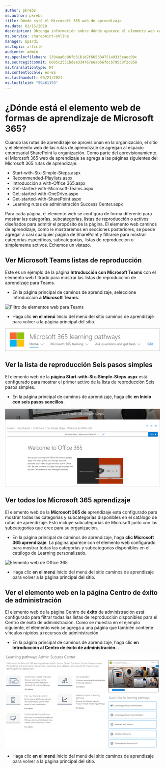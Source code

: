 ```yaml
---
author: pkrebs
ms.author: pkrebs
title: Dónde está el Microsoft 365 web de aprendizaje
ms.date: 02/15/2019
description: Obtenga información sobre dónde aparece el elemento web caminos de aprendizaje en el sitio de rutas de aprendizaje
ms.service: sharepoint-online
manager: bpardi
ms.topic: article
audience: admin
ms.openlocfilehash: 2394aa6c86fd31b1d2f665334751a0333eaec09c
ms.sourcegitcommit: 6005c2551bdea334767e6a056fdcb79533f2c858
ms.translationtype: MT
ms.contentlocale: es-ES
ms.lasthandoff: 09/21/2021
ms.locfileid: "59461159"
---
```

# <a name="wheres-the-microsoft-365-learning-pathways-web-part"></a>¿Dónde está el elemento web de formas de aprendizaje de Microsoft 365? 

Cuando las rutas de aprendizaje se aprovisionan en la organización, el sitio y el elemento web de las rutas de aprendizaje se agregan al espacio empresarial SharePoint la organización. Como parte del aprovisionamiento, el Microsoft 365 web de aprendizaje se agrega a las páginas siguientes del Microsoft 365 rutas de aprendizaje:

- Start-with-Six-Simple-Steps.aspx 
- Recommended-Playlists.aspx
- Introducción a with-Office 365.aspx
- Get-started-with-Microsoft-Teams.aspx
- Get-started-with-OneDrive.aspx
- Get-started-with-SharePoint.aspx
- Learning rutas de administración Success Center.aspx

Para cada página, el elemento web se configura de forma diferente para mostrar las categorías, subcategorías, listas de reproducción o activos diseñados para admitir el propósito de la página. El elemento web caminos de aprendizaje, como le mostraremos en secciones posteriores, se puede agregar a casi cualquier página de SharePoint y filtrarse para mostrar categorías específicas, subcategorías, listas de reproducción o simplemente activos. Echemos un vistazo. 

## <a name="view-microsoft-teams-playlists"></a>Ver Microsoft Teams listas de reproducción

Este es un ejemplo de la página **Introducción con Microsoft Teams** con el elemento web filtrado para mostrar las listas de reproducción de aprendizaje para Teams. 

- En la página principal de caminos de aprendizaje, seleccione Introducción **a Microsoft Teams**.

![Filtro de elementos web para Teams](media/cg-whereiswp-teams.png)

- Haga clic **en el menú** Inicio del menú del sitio caminos de aprendizaje para volver a la página principal del sitio.

![Menú inicio](media/cg-homebtnmenu.png)

## <a name="view-the-six-simple-steps-playlist"></a>Ver la lista de reproducción Seis pasos simples

El elemento web de la **página Start-with-Six-Simple-Steps.aspx** está configurado para mostrar el primer activo de la lista de reproducción Seis pasos simples. 

- En la página principal de caminos de aprendizaje, haga clic **en Inicio con seis pasos sencillos.** 

![Seis pasos sencillos](media/cg-whereiswp-six.png)

## <a name="view-all-microsoft-365-training"></a>Ver todos los Microsoft 365 aprendizaje

El elemento web de la **Microsoft 365 de** aprendizaje está configurado para mostrar todas las categorías y subcategorías disponibles en el catálogo de rutas de aprendizaje. Esto incluye subcategorías de Microsoft junto con las subcategorías que cree para su organización.

- En la página principal de caminos de aprendizaje, haga **clic Microsoft 365 aprendizaje**. La página aparece con el elemento web configurado para mostrar todas las categorías y subcategorías disponibles en el catálogo de Learning personalizado.

![Elemento web de Office 365](media/cg-whereiswp-o365.png)

- Haga clic **en el menú** Inicio del menú del sitio caminos de aprendizaje para volver a la página principal del sitio.

## <a name="view-the-web-part-on-the-admin-success-center-page"></a>Ver el elemento web en la página Centro de éxito de administración

El elemento web de la página Centro de **éxito** de administración está configurado para filtrar todas las listas de reproducción disponibles para el Centro de éxito de administración. Como se muestra en el ejemplo siguiente, el elemento web se agrega a una página que también contiene vínculos rápidos a recursos de administración. 

- En la página principal de caminos de aprendizaje, haga clic **en Introducción al Centro de éxito de administración.** . 

![Centro de éxito de administración](media/cg-adminsuccesscenterwebpart.png)

- Haga clic **en el menú** Inicio del menú del sitio caminos de aprendizaje para volver a la página principal del sitio.

